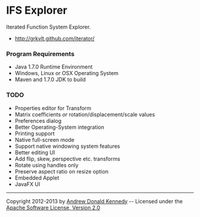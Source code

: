 IFS Explorer
============

Iterated Function System Explorer.

- http://grkvlt.github.com/iterator/

### Program Requirements

- Java 1.7.0 Runtime Environment
- Windows, Linux or OSX Operating System
- Maven and 1.7.0 JDK to build

### TODO

- Properties editor for Transform
 - Matrix coefficients _or_ rotation/displacement/scale values
- Preferences dialog
- Better Operating-System integration
 - Printing support
 - Native full-screen mode
 - Support native windowing system features
- Better editing UI
 - Add flip, skew, perspective etc. transforms
 - Rotate using handles only
 - Preserve aspect ratio on resize option
- Embedded Applet
- JavaFX UI

----
Copyright 2012-2013 by [Andrew Donald Kennedy](mailto:andrew.international+iterator@gmail.com) --
Licensed under the [Apache Software License, Version 2.0](http://www.apache.org/licenses/LICENSE-2.0)
